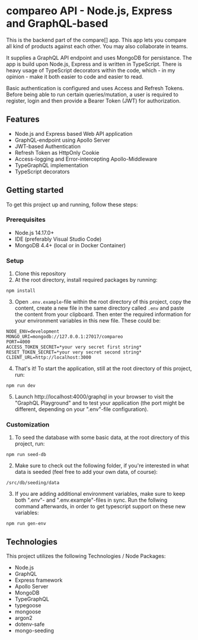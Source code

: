 # compareo API - Node.js, Express and GraphQL-based

This is the backend part of the compare[] app. This app lets you compare all kind of products against each other. You may also collaborate in teams.

It supplies a GraphQL API endpoint and uses MongoDB for persistance. The app is build upon Node.js, Express and is written in TypeScript. There is heavy usage of TypeScript decorators within the code, which - in my opinion - make it both easier to code and easier to read. 

Basic authentication is configured and uses Access and Refresh Tokens. Before being able to run certain queries/mutation, a user is required to register, login and then provide a Bearer Token (JWT) for authorization.

## Features

- Node.js and Express based Web API application
- GraphQL-endpoint using Apollo Server
- JWT-based Authentication
- Refresh Token as HttpOnly Cookie
- Access-logging and Error-intercepting Apollo-Middleware
- TypeGraphQL implementation
- TypeScript decorators

## Getting started

To get this project up and running, follow these steps:

### Prerequisites

- Node.js 14.17.0+
- IDE (preferably Visual Studio Code)
- MongoDB 4.4+ (local or in Docker Container)

### Setup

1. Clone this repository
2. At the root directory, install required packages by running:

```
npm install
```

3. Open `.env.example`-file within the root directory of this project, copy the content, create a new file in the same directory called `.env` and paste the content from your clipboard. Then enter the required information for your environment variables in this new file. These could be:

```
NODE_ENV=development
MONGO_URI=mongodb://127.0.0.1:27017/compareo
PORT=4000
ACCESS_TOKEN_SECRET=*your very secret first string*
RESET_TOKEN_SECRET=*your very secret second string*
CLIENT_URL=http://localhost:3000
```

4. That's it! To start the application, still at the root directory of this project, run:

```
npm run dev
```

5. Launch http://localhost:4000/graphql in your browser to visit the "GraphQL Playground" and to test your application (the port might be different, depending on your ".env"-file configuration).


### Customization

1. To seed the database with some basic data, at the root directory of this project, run:

```
npm run seed-db
```

2. Make sure to check out the following folder, if you're interested in what data is seeded (feel free to add your own data, of course):

```
/src/db/seeding/data
```

3. If you are adding additional environment variables, make sure to keep both ".env"- and ".env.example"-files in sync. Run the follwing command afterwards, in order to get typescript support on these new variables:

```
npm run gen-env
```


## Technologies

This project utilizes the following Technologies / Node Packages:
- Node.js
- GraphQL
- Express framework
- Apollo Server
- MongoDB
- TypeGraphQL
- typegoose
- mongoose
- argon2
- dotenv-safe
- mongo-seeding
